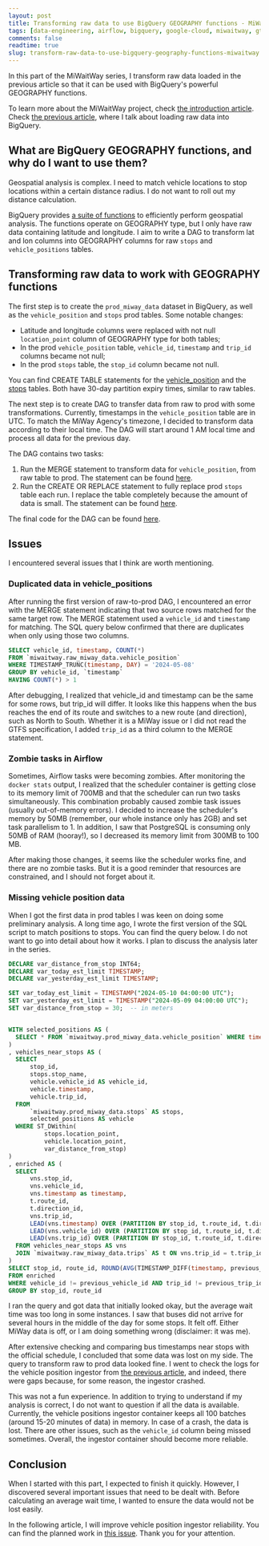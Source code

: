 ```yaml
---
layout: post
title: Transforming raw data to use BigQuery GEOGRAPHY functions - MiWaitWay Part 4
tags: [data-engineering, airflow, bigquery, google-cloud, miwaitway, gtfs]
comments: false
readtime: true
slug: transform-raw-data-to-use-bigquery-geography-functions-miwaitway
---
```


In this part of the MiWaitWay series, I transform raw data loaded in the previous article so that it can be used with BigQuery's powerful GEOGRAPHY functions. 

To learn more about the MiWaitWay project, check [the introduction article](/miwaitway-average-wait-time-on-stop/).
Check [the previous article](/ingest-gtfs-data-to-bigquery-miwaitway/), where I talk about loading raw data into BigQuery.

## What are BigQuery GEOGRAPHY functions, and why do I want to use them?

Geospatial analysis is complex.
I need to match vehicle locations to stop locations within a certain distance radius.
I do not want to roll out my distance calculation.

BigQuery provides [a suite of functions](https://cloud.google.com/bigquery/docs/reference/standard-sql/geography_functions) to efficiently perform geospatial analysis.
The functions operate on GEOGRAPHY type, but I only have raw data containing latitude and longitude.
I aim to write a DAG to transform lat and lon columns into GEOGRAPHY columns for raw `stops` and `vehicle_positions` tables.

## Transforming raw data to work with GEOGRAPHY functions

The first step is to create the `prod_miway_data` dataset in BigQuery, as well as the `vehicle_position` and `stops` prod tables.
Some notable changes:
- Latitude and longitude columns were replaced with not null `location_point` column of GEOGRAPHY type for both tables;
- In the prod `vehicle_position` table, `vehicle_id`, `timestamp` and `trip_id` columns became not null;
- In the prod `stops` table, the `stop_id` column became not null.

You can find CREATE TABLE statements for the [vehicle_position](https://github.com/VMois/miwaitway/blob/b747a3ac49f65862100428a47fd9cec8cce3550c/dags/sql/setup/create_prod_vehicle_position_table.sql) and the [stops](https://github.com/VMois/miwaitway/blob/b747a3ac49f65862100428a47fd9cec8cce3550c/dags/sql/setup/create_prod_stops_table.sql) tables.
Both have 30-day partition expiry times, similar to raw tables.

The next step is to create DAG to transfer data from raw to prod with some transformations. 
Currently, timestamps in the `vehicle_position` table are in UTC.
To match the MiWay Agency's timezone, I decided to transform data according to their local time.
The DAG will start around 1 AM local time and process all data for the previous day.

The DAG contains two tasks:

1. Run the MERGE statement to transform data for `vehicle_position`, from raw table to prod. 
The statement can be found [here](https://github.com/VMois/miwaitway/blob/b747a3ac49f65862100428a47fd9cec8cce3550c/dags/sql/transform_raw_vehicle_positions_to_prod.sql).
2. Run the CREATE OR REPLACE statement to fully replace prod `stops` table each run.
I replace the table completely because the amount of data is small.
The statement can be found [here](https://github.com/VMois/miwaitway/blob/b747a3ac49f65862100428a47fd9cec8cce3550c/dags/sql/transform_raw_stops_to_prod.sql).

The final code for the DAG can be found [here](https://github.com/VMois/miwaitway/blob/b747a3ac49f65862100428a47fd9cec8cce3550c/dags/transform_raw_to_prod.py).

## Issues

I encountered several issues that I think are worth mentioning.

### Duplicated data in vehicle_positions

After running the first version of raw-to-prod DAG, I encountered an error with the MERGE statement indicating that two source rows matched for the same target row.
The MERGE statement used a `vehicle_id` and `timestamp` for matching.
The SQL query below confirmed that there are duplicates when only using those two columns.

```sql
SELECT vehicle_id, timestamp, COUNT(*)
FROM `miwaitway.raw_miway_data.vehicle_position`
WHERE TIMESTAMP_TRUNC(timestamp, DAY) = '2024-05-08' 
GROUP BY vehicle_id, `timestamp`
HAVING COUNT(*) > 1
```

After debugging, I realized that vehicle_id and timestamp can be the same for some rows, but trip_id will differ.
It looks like this happens when the bus reaches the end of its route and switches to a new route (and direction), such as North to South.
Whether it is a MiWay issue or I did not read the GTFS specification, I added `trip_id` as a third column to the MERGE statement.

### Zombie tasks in Airflow

Sometimes, Airflow tasks were becoming zombies.
After monitoring the `docker stats` output, I realized that the scheduler container is getting close to its memory limit of 700MB and that the scheduler can run two tasks simultaneously.
This combination probably caused zombie task issues (usually out-of-memory errors).
I decided to increase the scheduler's memory by 50MB (remember, our whole instance only has 2GB) and set task parallelism to 1.
In addition, I saw that PostgreSQL is consuming only 50MB of RAM (hooray!), so I decreased its memory limit from 300MB to 100 MB.

After making those changes, it seems like the scheduler works fine, and there are no zombie tasks.
But it is a good reminder that resources are constrained, and I should not forget about it.

### Missing vehicle position data

When I got the first data in prod tables I was keen on doing some preliminary analysis.
A long time ago, I wrote the first version of the SQL script to match positions to stops.
You can find the query below.
I do not want to go into detail about how it works.
I plan to discuss the analysis later in the series.

```sql
DECLARE var_distance_from_stop INT64;
DECLARE var_today_est_limit TIMESTAMP;
DECLARE var_yesterday_est_limit TIMESTAMP;

SET var_today_est_limit = TIMESTAMP("2024-05-10 04:00:00 UTC");
SET var_yesterday_est_limit = TIMESTAMP("2024-05-09 04:00:00 UTC");
SET var_distance_from_stop = 30;  -- in meters


WITH selected_positions AS (
  SELECT * FROM `miwaitway.prod_miway_data.vehicle_position` WHERE timestamp BETWEEN var_yesterday_est_limit AND var_today_est_limit
)
, vehicles_near_stops AS (
  SELECT
      stop_id,
      stops.stop_name,
      vehicle.vehicle_id AS vehicle_id,
      vehicle.timestamp,
      vehicle.trip_id,
  FROM
      `miwaitway.prod_miway_data.stops` AS stops,
      selected_positions AS vehicle
  WHERE ST_DWithin(
          stops.location_point,
          vehicle.location_point,
          var_distance_from_stop)
) 
, enriched AS (
  SELECT 
      vns.stop_id,
      vns.vehicle_id,
      vns.timestamp as timestamp,
      t.route_id,
      t.direction_id,
      vns.trip_id,
      LEAD(vns.timestamp) OVER (PARTITION BY stop_id, t.route_id, t.direction_id ORDER BY vns.timestamp DESC) as previous_timestamp,
      LEAD(vns.vehicle_id) OVER (PARTITION BY stop_id, t.route_id, t.direction_id ORDER BY vns.timestamp DESC) as previous_vehicle_id,
      LEAD(vns.trip_id) OVER (PARTITION BY stop_id, t.route_id, t.direction_id ORDER BY vns.timestamp DESC) as previous_trip_id,
  FROM vehicles_near_stops AS vns
  JOIN `miwaitway.raw_miway_data.trips` AS t ON vns.trip_id = t.trip_id
)
SELECT stop_id, route_id, ROUND(AVG(TIMESTAMP_DIFF(timestamp, previous_timestamp, SECOND) / 60)) as avg_wait_time
FROM enriched
WHERE vehicle_id != previous_vehicle_id AND trip_id != previous_trip_id
GROUP BY stop_id, route_id
```

I ran the query and got data that initially looked okay, but the average wait time was too long in some instances.
I saw that buses did not arrive for several hours in the middle of the day for some stops. It felt off. Either MiWay data is off, or I am doing something wrong (disclaimer: it was me).

After extensive checking and comparing bus timestamps near stops with the official schedule, I concluded that some data was lost on my side.
The query to transform raw to prod data looked fine.
I went to check the logs for the vehicle position ingestor from [the previous article](/ingest-gtfs-data-to-bigquery-miwaitway/), and indeed, there were gaps because, for some reason, the ingestor crashed.

This was not a fun experience. In addition to trying to understand if my analysis is correct, I do not want to question if all the data is available.
Currently, the vehicle positions ingestor container keeps all 100 batches (around 15-20 minutes of data) in memory. In case of a crash, the data is lost.
There are other issues, such as the `vehicle_id` column being missed sometimes.
Overall, the ingestor container should become more reliable.

## Conclusion

When I started with this part, I expected to finish it quickly.
However, I discovered several important issues that need to be dealt with.
Before calculating an average wait time, I wanted to ensure the data would not be lost easily.

In the following article, I will improve vehicle position ingestor reliability.
You can find the planned work in [this issue](https://github.com/VMois/miwaitway/issues/28).
Thank you for your attention.

